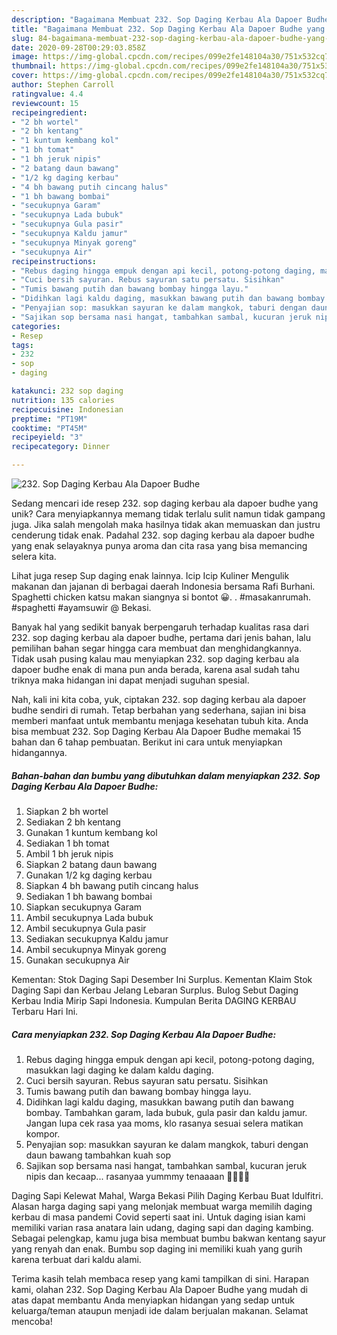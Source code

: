 ```yaml
---
description: "Bagaimana Membuat 232. Sop Daging Kerbau Ala Dapoer Budhe yang Menggugah Selera"
title: "Bagaimana Membuat 232. Sop Daging Kerbau Ala Dapoer Budhe yang Menggugah Selera"
slug: 84-bagaimana-membuat-232-sop-daging-kerbau-ala-dapoer-budhe-yang-menggugah-selera
date: 2020-09-28T00:29:03.858Z
image: https://img-global.cpcdn.com/recipes/099e2fe148104a30/751x532cq70/232-sop-daging-kerbau-ala-dapoer-budhe-foto-resep-utama.jpg
thumbnail: https://img-global.cpcdn.com/recipes/099e2fe148104a30/751x532cq70/232-sop-daging-kerbau-ala-dapoer-budhe-foto-resep-utama.jpg
cover: https://img-global.cpcdn.com/recipes/099e2fe148104a30/751x532cq70/232-sop-daging-kerbau-ala-dapoer-budhe-foto-resep-utama.jpg
author: Stephen Carroll
ratingvalue: 4.4
reviewcount: 15
recipeingredient:
- "2 bh wortel"
- "2 bh kentang"
- "1 kuntum kembang kol"
- "1 bh tomat"
- "1 bh jeruk nipis"
- "2 batang daun bawang"
- "1/2 kg daging kerbau"
- "4 bh bawang putih cincang halus"
- "1 bh bawang bombai"
- "secukupnya Garam"
- "secukupnya Lada bubuk"
- "secukupnya Gula pasir"
- "secukupnya Kaldu jamur"
- "secukupnya Minyak goreng"
- "secukupnya Air"
recipeinstructions:
- "Rebus daging hingga empuk dengan api kecil, potong-potong daging, masukkan lagi daging ke dalam kaldu daging."
- "Cuci bersih sayuran. Rebus sayuran satu persatu. Sisihkan"
- "Tumis bawang putih dan bawang bombay hingga layu."
- "Didihkan lagi kaldu daging, masukkan bawang putih dan bawang bombay. Tambahkan garam, lada bubuk, gula pasir dan kaldu jamur. Jangan lupa cek rasa yaa moms, klo rasanya sesuai selera matikan kompor."
- "Penyajian sop: masukkan sayuran ke dalam mangkok, taburi dengan daun bawang tambahkan kuah sop"
- "Sajikan sop bersama nasi hangat, tambahkan sambal, kucuran jeruk nipis dan kecaap... rasanyaa yummmy tenaaaan 🤤🤤🤤🤤"
categories:
- Resep
tags:
- 232
- sop
- daging

katakunci: 232 sop daging 
nutrition: 135 calories
recipecuisine: Indonesian
preptime: "PT19M"
cooktime: "PT45M"
recipeyield: "3"
recipecategory: Dinner

---
```



![232. Sop Daging Kerbau Ala Dapoer Budhe](https://img-global.cpcdn.com/recipes/099e2fe148104a30/751x532cq70/232-sop-daging-kerbau-ala-dapoer-budhe-foto-resep-utama.jpg)

Sedang mencari ide resep 232. sop daging kerbau ala dapoer budhe yang unik? Cara menyiapkannya memang tidak terlalu sulit namun tidak gampang juga. Jika salah mengolah maka hasilnya tidak akan memuaskan dan justru cenderung tidak enak. Padahal 232. sop daging kerbau ala dapoer budhe yang enak selayaknya punya aroma dan cita rasa yang bisa memancing selera kita.

Lihat juga resep Sup daging enak lainnya. Icip Icip Kuliner Mengulik makanan dan jajanan di berbagai daerah Indonesia bersama Rafi Burhani. Spaghetti chicken katsu makan siangnya si bontot 😀. . #masakanrumah. #spaghetti #ayamsuwir @ Bekasi.

Banyak hal yang sedikit banyak berpengaruh terhadap kualitas rasa dari 232. sop daging kerbau ala dapoer budhe, pertama dari jenis bahan, lalu pemilihan bahan segar hingga cara membuat dan menghidangkannya. Tidak usah pusing kalau mau menyiapkan 232. sop daging kerbau ala dapoer budhe enak di mana pun anda berada, karena asal sudah tahu triknya maka hidangan ini dapat menjadi suguhan spesial.


Nah, kali ini kita coba, yuk, ciptakan 232. sop daging kerbau ala dapoer budhe sendiri di rumah. Tetap berbahan yang sederhana, sajian ini bisa memberi manfaat untuk membantu menjaga kesehatan tubuh kita. Anda bisa membuat 232. Sop Daging Kerbau Ala Dapoer Budhe memakai 15 bahan dan 6 tahap pembuatan. Berikut ini cara untuk menyiapkan hidangannya.

<!--inarticleads1-->

##### Bahan-bahan dan bumbu yang dibutuhkan dalam menyiapkan 232. Sop Daging Kerbau Ala Dapoer Budhe:

1. Siapkan 2 bh wortel
1. Sediakan 2 bh kentang
1. Gunakan 1 kuntum kembang kol
1. Sediakan 1 bh tomat
1. Ambil 1 bh jeruk nipis
1. Siapkan 2 batang daun bawang
1. Gunakan 1/2 kg daging kerbau
1. Siapkan 4 bh bawang putih cincang halus
1. Sediakan 1 bh bawang bombai
1. Siapkan secukupnya Garam
1. Ambil secukupnya Lada bubuk
1. Ambil secukupnya Gula pasir
1. Sediakan secukupnya Kaldu jamur
1. Ambil secukupnya Minyak goreng
1. Gunakan secukupnya Air


Kementan: Stok Daging Sapi Desember Ini Surplus. Kementan Klaim Stok Daging Sapi dan Kerbau Jelang Lebaran Surplus. Bulog Sebut Daging Kerbau India Mirip Sapi Indonesia. Kumpulan Berita DAGING KERBAU Terbaru Hari Ini. 

<!--inarticleads2-->

##### Cara menyiapkan 232. Sop Daging Kerbau Ala Dapoer Budhe:

1. Rebus daging hingga empuk dengan api kecil, potong-potong daging, masukkan lagi daging ke dalam kaldu daging.
1. Cuci bersih sayuran. Rebus sayuran satu persatu. Sisihkan
1. Tumis bawang putih dan bawang bombay hingga layu.
1. Didihkan lagi kaldu daging, masukkan bawang putih dan bawang bombay. Tambahkan garam, lada bubuk, gula pasir dan kaldu jamur. Jangan lupa cek rasa yaa moms, klo rasanya sesuai selera matikan kompor.
1. Penyajian sop: masukkan sayuran ke dalam mangkok, taburi dengan daun bawang tambahkan kuah sop
1. Sajikan sop bersama nasi hangat, tambahkan sambal, kucuran jeruk nipis dan kecaap... rasanyaa yummmy tenaaaan 🤤🤤🤤🤤


Daging Sapi Kelewat Mahal, Warga Bekasi Pilih Daging Kerbau Buat Idulfitri. Alasan harga daging sapi yang melonjak membuat warga memilih daging kerbau di masa pandemi Covid seperti saat ini. Untuk daging isian kami memiliki varian rasa anatara lain udang, daging sapi dan daging kambing. Sebagai pelengkap, kamu juga bisa membuat bumbu bakwan kentang sayur yang renyah dan enak. Bumbu sop daging ini memiliki kuah yang gurih karena terbuat dari kaldu alami. 

Terima kasih telah membaca resep yang kami tampilkan di sini. Harapan kami, olahan 232. Sop Daging Kerbau Ala Dapoer Budhe yang mudah di atas dapat membantu Anda menyiapkan hidangan yang sedap untuk keluarga/teman ataupun menjadi ide dalam berjualan makanan. Selamat mencoba!
